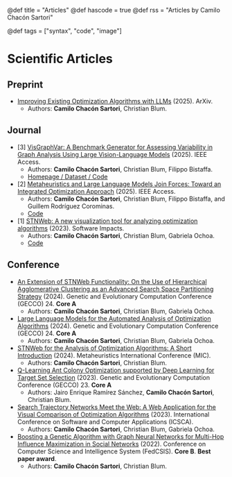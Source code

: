 @def title = "Articles"
@def hascode = true
@def rss = "Articles by Camilo Chacón Sartori"

@def tags = ["syntax", "code", "image"]

# Scientific Articles

## Preprint

* [Improving Existing Optimization Algorithms with LLMs](https://arxiv.org/abs/2502.08298) (2025). ArXiv.
  * Authors: **Camilo Chacón Sartori**, Christian Blum.

## Journal

* [3] [VisGraphVar: A Benchmark Generator for Assessing Variability in Graph Analysis Using Large Vision-Language Models](https://ieeexplore.ieee.org/document/10855899) (2025). IEEE Access.
  * Authors: **Camilo Chacón Sartori**, Christian Blum, Filippo Bistaffa.
  * [Homepage / Dataset / Code](https://camilochs.github.io/visgraphvar-website/)
* [2] [Metaheuristics and Large Language Models Join Forces: Toward an Integrated Optimization Approach](https://ieeexplore.ieee.org/document/10818476) (2025). IEEE Access.
  * Authors: **Camilo Chacón Sartori**, Christian Blum, Filippo Bistaffa, and Guillem Rodríguez Corominas.
  * [Code](https://github.com/camilochs/optipattern)
* [1] [STNWeb: A new visualization tool for analyzing optimization algorithms](https://www.sciencedirect.com/science/article/pii/S2665963823000957) (2023). Software Impacts.
  * Authors: **Camilo Chacón Sartori**, Christian Blum, Gabriela Ochoa.
  * [Code](https://github.com/camilochs/stnweb)

## Conference

* [An Extension of STNWeb Functionality: On the Use of Hierarchical Agglomerative Clustering as an Advanced Search Space Partitioning Strategy](https://scholar.google.com/citations?view_op=view_citation&hl=en&user=oEYuOoIAAAAJ&sortby=pubdate&citation_for_view=oEYuOoIAAAAJ:roLk4NBRz8UC) (2024). Genetic and Evolutionary Computation Conference (GECCO) 24. **Core A**
  * Authors: **Camilo Chacón Sartori**, Christian Blum, Gabriela Ochoa.
* [Large Language Models for the Automated Analysis of Optimization Algorithms](https://dl.acm.org/doi/10.1145/3638529.3654086) (2024). Genetic and Evolutionary Computation Conference (GECCO) 24. **Core A**
  * Authors: **Camilo Chacón Sartori**, Christian Blum, Gabriela Ochoa.
* [STNWeb for the Analysis of Optimization Algorithms: A Short Introduction](https://dl.acm.org/doi/10.1007/978-3-031-62922-8_29) (2024). Metaheuristics International Conference (MIC).
  * Authors: **Camilo Chacón Sartori**, Christian Blum.
* [Q-Learning Ant Colony Optimization supported by Deep Learning for Target Set Selection](https://dl.acm.org/doi/10.1145/3583131.3590396) (2023). Genetic and Evolutionary Computation Conference (GECCO) 23. **Core A**
  * Authors: Jairo Enrique Ramírez Sánchez, **Camilo Chacón Sartori**, Christian Blum.
* [Search Trajectory Networks Meet the Web: A Web Application for the Visual Comparison of Optimization Algorithms](https://dl.acm.org/doi/abs/10.1145/3587828.3587843) (2023). International Conference on Software and Computer Applications (ICSCA).
  * Authors: **Camilo Chacón Sartori**, Christian Blum, Gabriela Ochoa.
* [Boosting a Genetic Algorithm with Graph Neural Networks for Multi-Hop Influence Maximization in Social Networks](https://ieeexplore.ieee.org/document/9909110/) (2022). Conference on Computer Science and Intelligence System (FedCSIS). **Core B**. **Best paper award**.
  * Authors: **Camilo Chacón Sartori**, Christian Blum.
